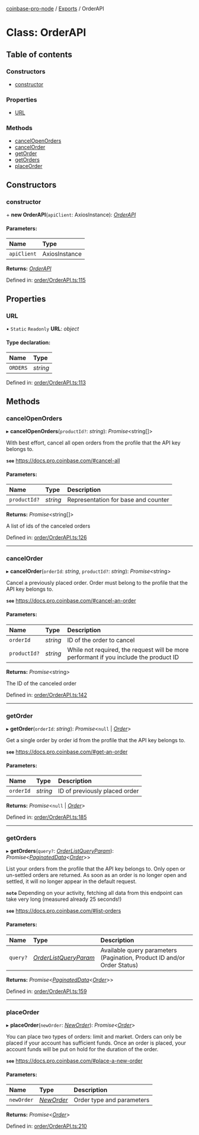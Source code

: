 [coinbase-pro-node](../README.md) / [Exports](../modules.md) / OrderAPI

# Class: OrderAPI

## Table of contents

### Constructors

- [constructor](orderapi.md#constructor)

### Properties

- [URL](orderapi.md#url)

### Methods

- [cancelOpenOrders](orderapi.md#cancelopenorders)
- [cancelOrder](orderapi.md#cancelorder)
- [getOrder](orderapi.md#getorder)
- [getOrders](orderapi.md#getorders)
- [placeOrder](orderapi.md#placeorder)

## Constructors

### constructor

\+ **new OrderAPI**(`apiClient`: AxiosInstance): [_OrderAPI_](orderapi.md)

#### Parameters:

| Name        | Type          |
| :---------- | :------------ |
| `apiClient` | AxiosInstance |

**Returns:** [_OrderAPI_](orderapi.md)

Defined in: [order/OrderAPI.ts:115](https://github.com/bennycode/coinbase-pro-node/blob/baa73d4/src/order/OrderAPI.ts#L115)

## Properties

### URL

▪ `Static` `Readonly` **URL**: _object_

#### Type declaration:

| Name     | Type     |
| :------- | :------- |
| `ORDERS` | _string_ |

Defined in: [order/OrderAPI.ts:113](https://github.com/bennycode/coinbase-pro-node/blob/baa73d4/src/order/OrderAPI.ts#L113)

## Methods

### cancelOpenOrders

▸ **cancelOpenOrders**(`productId?`: _string_): _Promise_<string[]\>

With best effort, cancel all open orders from the profile that the API key belongs to.

**`see`** https://docs.pro.coinbase.com/#cancel-all

#### Parameters:

| Name         | Type     | Description                         |
| :----------- | :------- | :---------------------------------- |
| `productId?` | _string_ | Representation for base and counter |

**Returns:** _Promise_<string[]\>

A list of ids of the canceled orders

Defined in: [order/OrderAPI.ts:126](https://github.com/bennycode/coinbase-pro-node/blob/baa73d4/src/order/OrderAPI.ts#L126)

---

### cancelOrder

▸ **cancelOrder**(`orderId`: _string_, `productId?`: _string_): _Promise_<string\>

Cancel a previously placed order. Order must belong to the profile that the API key belongs to.

**`see`** https://docs.pro.coinbase.com/#cancel-an-order

#### Parameters:

| Name         | Type     | Description                                                                           |
| :----------- | :------- | :------------------------------------------------------------------------------------ |
| `orderId`    | _string_ | ID of the order to cancel                                                             |
| `productId?` | _string_ | While not required, the request will be more performant if you include the product ID |

**Returns:** _Promise_<string\>

The ID of the canceled order

Defined in: [order/OrderAPI.ts:142](https://github.com/bennycode/coinbase-pro-node/blob/baa73d4/src/order/OrderAPI.ts#L142)

---

### getOrder

▸ **getOrder**(`orderId`: _string_): _Promise_<`null` \| [_Order_](../modules.md#order)\>

Get a single order by order id from the profile that the API key belongs to.

**`see`** https://docs.pro.coinbase.com/#get-an-order

#### Parameters:

| Name      | Type     | Description                   |
| :-------- | :------- | :---------------------------- |
| `orderId` | _string_ | ID of previously placed order |

**Returns:** _Promise_<`null` \| [_Order_](../modules.md#order)\>

Defined in: [order/OrderAPI.ts:185](https://github.com/bennycode/coinbase-pro-node/blob/baa73d4/src/order/OrderAPI.ts#L185)

---

### getOrders

▸ **getOrders**(`query?`: [_OrderListQueryParam_](../modules.md#orderlistqueryparam)): _Promise_<[_PaginatedData_](../interfaces/paginateddata.md)<[_Order_](../modules.md#order)\>\>

List your orders from the profile that the API key belongs to. Only open or un-settled orders are returned. As soon as an order is no longer open and settled, it will no longer appear in the default request.

**`note`** Depending on your activity, fetching all data from this endpoint can take very long (measured already 25 seconds!)

**`see`** https://docs.pro.coinbase.com/#list-orders

#### Parameters:

| Name | Type | Description |
| :-- | :-- | :-- |
| `query?` | [_OrderListQueryParam_](../modules.md#orderlistqueryparam) | Available query parameters (Pagination, Product ID and/or Order Status) |

**Returns:** _Promise_<[_PaginatedData_](../interfaces/paginateddata.md)<[_Order_](../modules.md#order)\>\>

Defined in: [order/OrderAPI.ts:159](https://github.com/bennycode/coinbase-pro-node/blob/baa73d4/src/order/OrderAPI.ts#L159)

---

### placeOrder

▸ **placeOrder**(`newOrder`: [_NewOrder_](../modules.md#neworder)): _Promise_<[_Order_](../modules.md#order)\>

You can place two types of orders: limit and market. Orders can only be placed if your account has sufficient funds. Once an order is placed, your account funds will be put on hold for the duration of the order.

**`see`** https://docs.pro.coinbase.com/#place-a-new-order

#### Parameters:

| Name       | Type                                 | Description               |
| :--------- | :----------------------------------- | :------------------------ |
| `newOrder` | [_NewOrder_](../modules.md#neworder) | Order type and parameters |

**Returns:** _Promise_<[_Order_](../modules.md#order)\>

Defined in: [order/OrderAPI.ts:210](https://github.com/bennycode/coinbase-pro-node/blob/baa73d4/src/order/OrderAPI.ts#L210)
